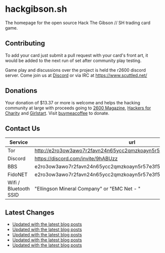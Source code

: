 # hackgibson.sh
The homepage for the open source Hack The Gibson // SH trading card game.


## Contributing

To add your card just submit a pull request with your card's front art, it would be added to the next run of set after community play testing.

Game play and discussions over the project is held the r2600 discord server. Come join us at [Discord](https://discord.com/invite/9hABUzz) or via IRC at https://www.scuttled.net/


## Donations

Your donation of $13.37 or more is welcome and helps the hacking community at large with proceeds going to [2600 Magazine](https://2600.com/), [Hackers for Charity](https://hackersforcharity.org) and [Girlstart](https://girlstart.org).  Visit [buymeacoffee](https://www.buymeacoffee.com/hackgibson.sh) to donate.


## Contact Us

Service | url
-|-
Tor | http://e2ro3ow3awo7r2favn24n65ycc2qmzkoayn5r57e3f56nvjwdcgg32ad.onion
Discord | https://discord.com/invite/9hABUzz
BBS | e2ro3ow3awo7r2favn24n65ycc2qmzkoayn5r57e3f56nvjwdcgg32ad.onion:23
FidoNET | e2ro3ow3awo7r2favn24n65ycc2qmzkoayn5r57e3f56nvjwdcgg32ad.onion:24554
Wifi / Bluetooth SSID | "Ellingson Mineral Company" or "EMC Net - <fidonet address>"

## Latest Changes
<!-- BLOG-POST-LIST:START -->
- [Updated with the latest blog posts](https://github.com/DFW2600/hackgibson.sh/commit/7a591764d83f27848e399ccd92c06af89d6ec9fc)
- [Updated with the latest blog posts](https://github.com/DFW2600/hackgibson.sh/commit/b8b460d39e19122be87e3691795a9fc6f27bffd5)
- [Updated with the latest blog posts](https://github.com/DFW2600/hackgibson.sh/commit/d9b5b8a1401d22112a07929632487de947a63478)
- [Updated with the latest blog posts](https://github.com/DFW2600/hackgibson.sh/commit/4a578895a70456064146ceaa4d0bbdb7e73496d1)
- [Updated with the latest blog posts](https://github.com/DFW2600/hackgibson.sh/commit/d9ab42b10d7bd0a1f550a130b46a195edd1e2a92)
<!-- BLOG-POST-LIST:END -->

